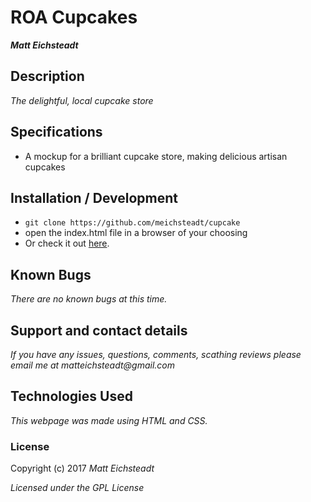 # ROA Cupcakes

_**Matt Eichsteadt**_

## Description

_The delightful, local cupcake store_

## Specifications

* A mockup for a brilliant cupcake store, making delicious artisan cupcakes

## Installation / Development

* `git clone https://github.com/meichsteadt/cupcake`
* open the index.html file in a browser of your choosing
* Or check it out [here](https://meichsteadt.github.io/cupcake).

## Known Bugs

_There are no known bugs at this time._

## Support and contact details

_If you have any issues, questions, comments, scathing reviews please email me at matteichsteadt@gmail.com_

## Technologies Used

_This webpage was made using HTML and CSS._

### License

Copyright (c) 2017 _Matt Eichsteadt_

*Licensed under the GPL License*

